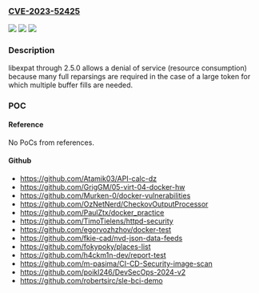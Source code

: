 ### [CVE-2023-52425](https://cve.mitre.org/cgi-bin/cvename.cgi?name=CVE-2023-52425)
![](https://img.shields.io/static/v1?label=Product&message=n%2Fa&color=blue)
![](https://img.shields.io/static/v1?label=Version&message=n%2Fa&color=blue)
![](https://img.shields.io/static/v1?label=Vulnerability&message=n%2Fa&color=brighgreen)

### Description

libexpat through 2.5.0 allows a denial of service (resource consumption) because many full reparsings are required in the case of a large token for which multiple buffer fills are needed.

### POC

#### Reference
No PoCs from references.

#### Github
- https://github.com/Atamik03/API-calc-dz
- https://github.com/GrigGM/05-virt-04-docker-hw
- https://github.com/Murken-0/docker-vulnerabilities
- https://github.com/OzNetNerd/CheckovOutputProcessor
- https://github.com/PaulZtx/docker_practice
- https://github.com/TimoTielens/httpd-security
- https://github.com/egorvozhzhov/docker-test
- https://github.com/fkie-cad/nvd-json-data-feeds
- https://github.com/fokypoky/places-list
- https://github.com/h4ckm1n-dev/report-test
- https://github.com/m-pasima/CI-CD-Security-image-scan
- https://github.com/poikl246/DevSecOps-2024-v2
- https://github.com/robertsirc/sle-bci-demo

